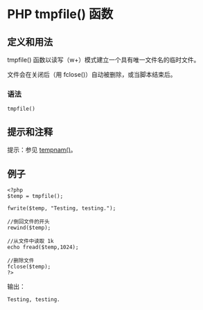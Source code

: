 # PHP tmpfile() 函数



## 定义和用法

tmpfile() 函数以读写（w+）模式建立一个具有唯一文件名的临时文件。

文件会在关闭后（用 fclose()）自动被删除，或当脚本结束后。

### 语法

```
tmpfile()
```

## 提示和注释

提示：参见 [tempnam()](/php/func_filesystem_tempnam.asp "PHP tempnam() 函数")。

## 例子

```
<?php
$temp = tmpfile();

fwrite($temp, "Testing, testing.");

//倒回文件的开头
rewind($temp);

//从文件中读取 1k
echo fread($temp,1024);

//删除文件
fclose($temp);
?>
```

输出：

```
Testing, testing.
```



